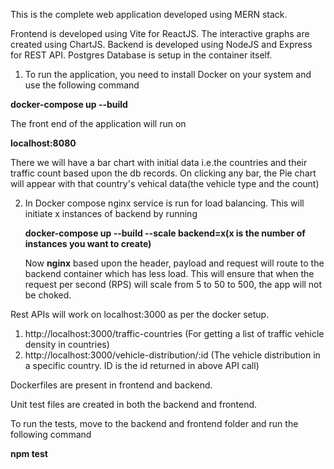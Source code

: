 This is the complete web application developed using MERN stack.

Frontend is developed using Vite for ReactJS. The interactive graphs are created using ChartJS.
Backend is developed using NodeJS and Express for REST API.
Postgres Database is setup in the container itself.

 

1. To run the application, you need to install Docker on your system and use the following command 

  **docker-compose up --build**

 
   The front end of the application will run on 
   
   **localhost:8080**

   There we will have a bar chart with initial data i.e.the countries and their traffic count based upon the db records. On clicking any bar, the Pie chart will appear with that country's vehical data(the vehicle type and the count)

2. In Docker compose nginx service is run for load balancing. This will initiate x instances of backend by running

   **docker-compose up --build --scale backend=x(x is the number of instances you want to create)**

   Now **nginx** based upon the header, payload and request will route to the backend container which has less load. This will ensure that when the request per second (RPS) will scale from 5 to 50 to 500, the app will not be choked.

Rest APIs will work on localhost:3000 as per the docker setup.

1. http://localhost:3000/traffic-countries (For getting a list of traffic vehicle density in countries)
2. http://localhost:3000/vehicle-distribution/:id (The vehicle distribution in a specific country. ID is the id returned in above API call)

Dockerfiles are present in frontend and backend.

Unit test files are created in both the backend and frontend.

To run the tests, move to the backend and frontend folder and run the following command

**npm test**




